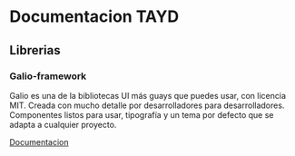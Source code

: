 # Documentacion TAYD

## Librerias

### Galio-framework

Galio es una de la bibliotecas UI más guays que puedes usar, con licencia MIT. Creada con mucho detalle por desarrolladores para desarrolladores. Componentes listos para usar, tipografía y un tema por defecto que se adapta a cualquier proyecto.

[Documentacion](https://galio.io/docs/#/)
